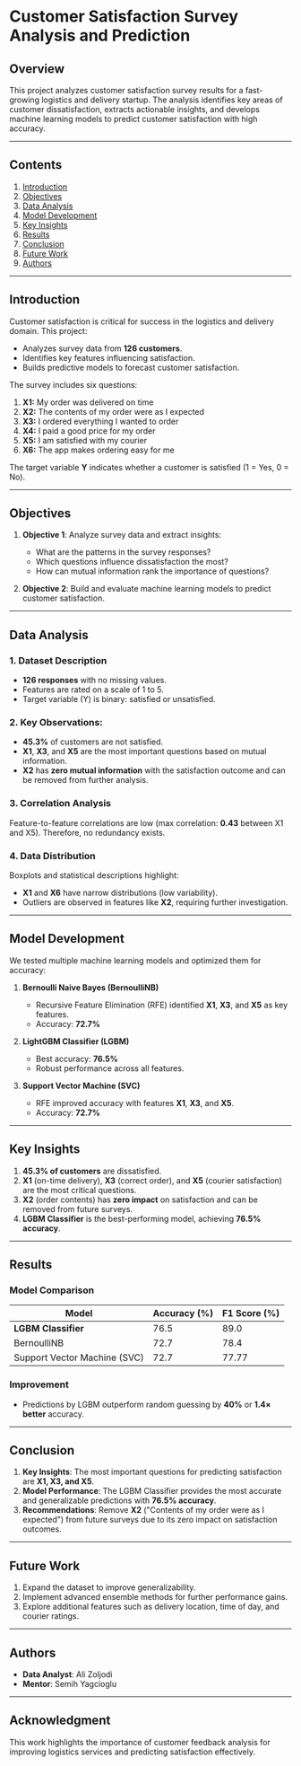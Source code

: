 # Customer Satisfaction Survey Analysis and Prediction

## Overview
This project analyzes customer satisfaction survey results for a fast-growing logistics and delivery startup. The analysis identifies key areas of customer dissatisfaction, extracts actionable insights, and develops machine learning models to predict customer satisfaction with high accuracy.

---

## Contents
1. [Introduction](#introduction)
2. [Objectives](#objectives)
3. [Data Analysis](#data-analysis)
4. [Model Development](#model-development)
5. [Key Insights](#key-insights)
6. [Results](#results)
7. [Conclusion](#conclusion)
8. [Future Work](#future-work)
9. [Authors](#authors)

---

## Introduction
Customer satisfaction is critical for success in the logistics and delivery domain. This project:
- Analyzes survey data from **126 customers**.
- Identifies key features influencing satisfaction.
- Builds predictive models to forecast customer satisfaction.

The survey includes six questions:

1. **X1:** My order was delivered on time  
2. **X2:** The contents of my order were as I expected  
3. **X3:** I ordered everything I wanted to order  
4. **X4:** I paid a good price for my order  
5. **X5:** I am satisfied with my courier  
6. **X6:** The app makes ordering easy for me  

The target variable **Y** indicates whether a customer is satisfied (1 = Yes, 0 = No).

---

## Objectives
1. **Objective 1**: Analyze survey data and extract insights:
   - What are the patterns in the survey responses?
   - Which questions influence dissatisfaction the most?
   - How can mutual information rank the importance of questions?

2. **Objective 2**: Build and evaluate machine learning models to predict customer satisfaction.

---

## Data Analysis

### 1. Dataset Description
- **126 responses** with no missing values.
- Features are rated on a scale of 1 to 5.
- Target variable (Y) is binary: satisfied or unsatisfied.

### 2. Key Observations:
- **45.3\%** of customers are not satisfied.
- **X1**, **X3**, and **X5** are the most important questions based on mutual information.
- **X2** has **zero mutual information** with the satisfaction outcome and can be removed from further analysis.

### 3. Correlation Analysis
Feature-to-feature correlations are low (max correlation: **0.43** between X1 and X5). Therefore, no redundancy exists.

### 4. Data Distribution
Boxplots and statistical descriptions highlight:
- **X1** and **X6** have narrow distributions (low variability).
- Outliers are observed in features like **X2**, requiring further investigation.

---

## Model Development

We tested multiple machine learning models and optimized them for accuracy:

1. **Bernoulli Naive Bayes (BernoulliNB)**
   - Recursive Feature Elimination (RFE) identified **X1**, **X3**, and **X5** as key features.
   - Accuracy: **72.7\%**

2. **LightGBM Classifier (LGBM)**
   - Best accuracy: **76.5\%**
   - Robust performance across all features.

3. **Support Vector Machine (SVC)**
   - RFE improved accuracy with features **X1**, **X3**, and **X5**.
   - Accuracy: **72.7\%**

---

## Key Insights

1. **45.3\% of customers** are dissatisfied.  
2. **X1** (on-time delivery), **X3** (correct order), and **X5** (courier satisfaction) are the most critical questions.  
3. **X2** (order contents) has **zero impact** on satisfaction and can be removed from future surveys.  
4. **LGBM Classifier** is the best-performing model, achieving **76.5\% accuracy**.  

---

## Results

### Model Comparison
| Model                 | Accuracy (%) | F1 Score (%) |
|-----------------------|--------------|--------------|
| **LGBM Classifier**   | 76.5         | 89.0         |
| BernoulliNB           | 72.7         | 78.4         |
| Support Vector Machine (SVC) | 72.7         | 77.77        |

### Improvement
- Predictions by LGBM outperform random guessing by **40\%** or **1.4× better** accuracy.



---

## Conclusion

1. **Key Insights**: The most important questions for predicting satisfaction are **X1, X3, and X5**.
2. **Model Performance**: The LGBM Classifier provides the most accurate and generalizable predictions with **76.5\% accuracy**.
3. **Recommendations**: Remove **X2** ("Contents of my order were as I expected") from future surveys due to its zero impact on satisfaction outcomes.

---

## Future Work
1. Expand the dataset to improve generalizability.
2. Implement advanced ensemble methods for further performance gains.
3. Explore additional features such as delivery location, time of day, and courier ratings.

---

## Authors
- **Data Analyst**: Ali Zoljodi  
- **Mentor**: Semih Yagcioglu  

---

## Acknowledgment
This work highlights the importance of customer feedback analysis for improving logistics services and predicting satisfaction effectively.
